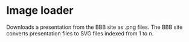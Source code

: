 # Image loader
Downloads a presentation from the BBB site as .png files.
The BBB site converts presentation files to SVG files indexed from 1 to n.